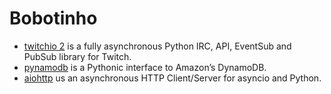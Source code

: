 # Bobotinho

- [twitchio 2](https://twitchio.dev/en/latest/) is a fully asynchronous Python IRC, API, EventSub and PubSub library for Twitch.
- [pynamodb](https://pynamodb.readthedocs.io/en/latest/) is a Pythonic interface to Amazon’s DynamoDB.
- [aiohttp](https://docs.aiohttp.org/en/stable/) us an asynchronous HTTP Client/Server for asyncio and Python.
